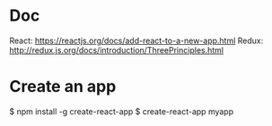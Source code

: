 # Doc 
React:
https://reactjs.org/docs/add-react-to-a-new-app.html
Redux:
http://redux.js.org/docs/introduction/ThreePrinciples.html

# Create an app
$ npm install -g create-react-app
$ create-react-app myapp
